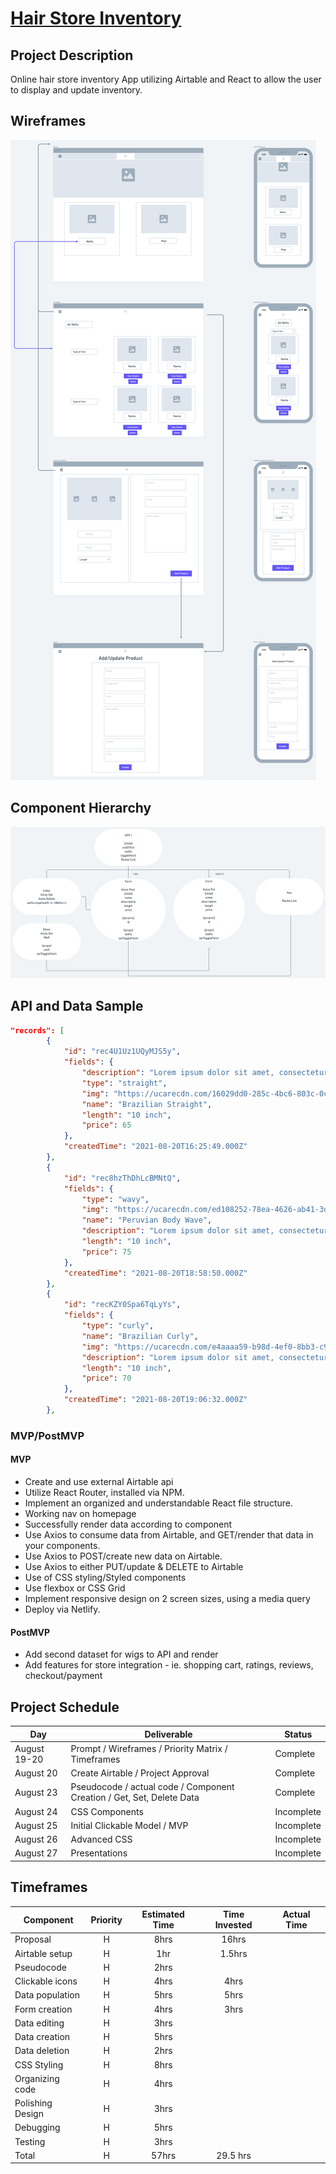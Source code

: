 # [Hair Store Inventory](https://github.com/tiffanybibby/hair-store-inventory)


## Project Description

Online hair store inventory App utilizing Airtable and React to allow the user to display and update inventory. 

## Wireframes

![Desktop + Mobile Wireframe](https://github.com/tiffanybibby/hair-store-inventory/blob/main/assets/wireframe.png?raw=true)

## Component Hierarchy
![Component Hierarchy](https://github.com/tiffanybibby/hair-store-inventory/blob/main/assets/component-hierarchy.png?raw=true)


## API and Data Sample

```json
"records": [
        {
            "id": "rec4U1Uz1UQyMJS5y",
            "fields": {
                "description": "Lorem ipsum dolor sit amet, consectetur adipiscing elit. Sed vitae libero viverra, vulputate sapien a, lobortis tortor. Nullam venenatis, lorem.",
                "type": "straight",
                "img": "https://ucarecdn.com/16029dd0-285c-4bc6-803c-0c201c3d402c/-/format/auto/-/quality/lightest/-/resize/1100x/",
                "name": "Brazilian Straight",
                "length": "10 inch",
                "price": 65
            },
            "createdTime": "2021-08-20T16:25:49.000Z"
        },
        {
            "id": "rec8hzThDhLcBMNtQ",
            "fields": {
                "type": "wavy",
                "img": "https://ucarecdn.com/ed108252-78ea-4626-ab41-3d34cc20b94f/-/format/auto/-/quality/lightest/-/resize/1100x/",
                "name": "Peruvian Body Wave",
                "description": "Lorem ipsum dolor sit amet, consectetur adipiscing elit. Fusce iaculis, ante vel mattis pharetra, dolor lectus rhoncus augue, vitae pharetra.",
                "length": "10 inch",
                "price": 75
            },
            "createdTime": "2021-08-20T18:58:50.000Z"
        },
        {
            "id": "recKZY0Spa6TqLyYs",
            "fields": {
                "type": "curly",
                "name": "Brazilian Curly",
                "img": "https://ucarecdn.com/e4aaaa59-b98d-4ef0-8bb3-c9cea9a21177/-/format/auto/-/quality/lightest/-/resize/1100x/",
                "description": "Lorem ipsum dolor sit amet, consectetur adipiscing elit. Pellentesque molestie sagittis gravida. Pellentesque iaculis lacus non nunc imperdiet suscipit. Aenean.",
                "length": "10 inch",
                "price": 70
            },
            "createdTime": "2021-08-20T19:06:32.000Z"
        },
```

### MVP/PostMVP 

#### MVP 


- Create and use external Airtable api 
- Utilize React Router, installed via NPM.
- Implement an organized and understandable React file structure.
- Working nav on homepage 
- Successfully render data according to component 
- Use Axios to consume data from Airtable, and GET/render that data in your components.
- Use Axios to POST/create new data on Airtable.
- Use Axios to either PUT/update & DELETE to Airtable 
- Use of CSS styling/Styled components 
- Use flexbox or CSS Grid
- Implement responsive design on 2 screen sizes, using a media query
- Deploy via Netlify.


#### PostMVP  

- Add second dataset for wigs to API and render
- Add features for store integration - ie. shopping cart, ratings, reviews, checkout/payment

## Project Schedule


|  Day | Deliverable | Status
|---|---| ---|
|August 19-20| Prompt / Wireframes / Priority Matrix / Timeframes | Complete
|August 20| Create Airtable / Project Approval | Complete
|August 23| Pseudocode / actual code / Component Creation / Get, Set, Delete Data | Complete
|August 24| CSS Components | Incomplete
|August 25| Initial Clickable Model / MVP |Incomplete
|August 26| Advanced CSS | Incomplete
|August 27| Presentations | Incomplete

## Timeframes

| Component                 | Priority | Estimated Time | Time Invested | Actual Time |
| ------------------------- | :------: | :------------: | :-----------: | :---------: |
| Proposal                  |    H     |      8hrs      |     16hrs     |             |
| Airtable setup            |    H     |      1hr       |     1.5hrs    |             |
| Pseudocode                |    H     |      2hrs      |               |             |
| Clickable icons           |    H     |      4hrs      |      4hrs     |             |
| Data population           |    H     |      5hrs      |      5hrs     |             |
| Form creation             |    H     |      4hrs      |      3hrs     |             |
| Data editing              |    H     |      3hrs      |               |             |
| Data creation             |    H     |      5hrs      |               |             |
| Data deletion             |    H     |      2hrs      |               |             |
| CSS Styling               |    H     |      8hrs      |               |             |
| Organizing code           |    H     |      4hrs      |               |             |
| Polishing Design          |    H     |      3hrs      |               |             |
| Debugging                 |    H     |      5hrs      |               |             |
| Testing                   |    H     |      3hrs      |               |             |
| Total                     |    H     |      57hrs     |    29.5 hrs   |             |


